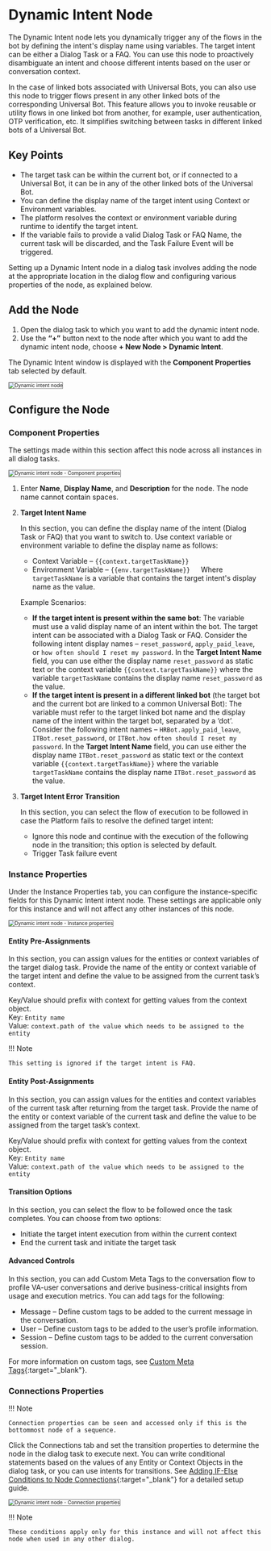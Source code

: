 # Dynamic Intent Node

The Dynamic Intent node lets you dynamically trigger any of the flows in the bot by defining the intent's display name using variables. The target intent can be either a Dialog Task or a FAQ. You can use this node to proactively disambiguate an intent and choose different intents based on the user or conversation context.

In the case of linked bots associated with Universal Bots, you can also use this node to trigger flows present in any other linked bots of the corresponding Universal Bot. This feature allows you to invoke reusable or utility flows in one linked bot from another, for example, user authentication, OTP verification, etc. It simplifies switching between tasks in different linked bots of a Universal Bot.


## Key Points

* The target task can be within the current bot, or if connected to a Universal Bot, it can be in any of the other linked bots of the Universal Bot.
* You can define the display name of the target intent using Context or Environment variables.
* The platform resolves the context or environment variable during runtime to identify the target intent.
* If the variable fails to provide a valid Dialog Task or FAQ Name, the current task will be discarded, and the Task Failure Event will be triggered.

Setting up a Dynamic Intent node in a dialog task involves adding the node at the appropriate location in the dialog flow and configuring various properties of the node, as explained below.


## Add the Node

1. Open the dialog task to which you want to add the dynamic intent node.
2. Use the **“+”** button next to the node after which you want to add the dynamic intent node, choose **+ New Node > Dynamic Intent**.

The Dynamic Intent window is displayed with the **Component Properties** tab selected by default.  

<img src="../images/dynamic-intent-node-img1.png" alt="Dynamic intent node" title="Dynamic intent node" style="border:1px solid gray;zoom:70%;">


## Configure the Node

### Component Properties

The settings made within this section affect this node across all instances in all dialog tasks.  

<img src="../images/dynamic-intent-node-img2.png" alt="Dynamic intent node - Component properties" title="Dynamic intent node - Component properties" style="border:1px solid gray;zoom:70%;">


1. Enter **Name**, **Display Name**, and **Description** for the node. The node name cannot contain spaces.


2. **Target Intent Name**  
    
    In this section, you can define the display name of the intent (Dialog Task or FAQ) that you want to switch to. Use context variable or environment variable to define the display name as follows:

    * Context Variable – `{{context.targetTaskName}}`
    * Environment Variable – `{{env.targetTaskName}}  
    `Where `targetTaskName` is a variable that contains the target intent's display name as the value.

    Example Scenarios:

    * **If the target intent is present within the same bot**: The variable must use a valid display name of an intent within the bot. The target intent can be associated with a Dialog Task or FAQ. Consider the following intent display names – `reset_password`, `apply_paid_leave`, or `how often should I reset my password`. In the **Target Intent Name** field, you can use either the display name `reset_password` as static text or the context variable `{{context.targetTaskName}}` where the variable `targetTaskName` contains the display name `reset_password` as the value.
    * **If the target intent is present in a different linked bot** (the target bot and the current bot are linked to a common Universal Bot): The variable must refer to the target linked bot name and the display name of the intent within the target bot, separated by a ‘dot’. Consider the following intent names – `HRBot.apply_paid_leave`, `ITBot.reset_password`, or `ITBot.how often should I reset my password`. In the **Target Intent Name** field, you can use either the display name `ITBot.reset_password` as static text or the context variable `{{context.targetTaskName}}` where the variable `targetTaskName` contains the display name `ITBot.reset_password` as the value.


3. **Target Intent Error Transition**

    In this section, you can select the flow of execution to be followed in case the Platform fails to resolve the defined target intent:

    * Ignore this node and continue with the execution of the following node in the transition; this option is selected by default.
    * Trigger Task failure event


### Instance Properties

Under the Instance Properties tab, you can configure the instance-specific fields for this Dynamic Intent intent node. These settings are applicable only for this instance and will not affect any other instances of this node.  

<img src="../images/dynamic-intent-node-img3.png" alt="Dynamic intent node - Instance properties" title="Dynamic intent node - Instance properties" style="border:1px solid gray;zoom:70%;">


#### Entity Pre-Assignments

In this section, you can assign values for the entities or context variables of the target dialog task. Provide the name of the entity or context variable of the target intent and define the value to be assigned from the current task’s context.

Key/Value should prefix with context for getting values from the context object.  
Key: `Entity name`  
Value: `context.path of the value which needs to be assigned to the entity`

!!! Note

    This setting is ignored if the target intent is FAQ.


#### Entity Post-Assignments

In this section, you can assign values for the entities and context variables of the current task after returning from the target task. Provide the name of the entity or context variable of the current task and define the value to be assigned from the target task’s context.

Key/Value should prefix with context for getting values from the context object.  
Key: `Entity name`  
Value: `context.path of the value which needs to be assigned to the entity`


#### Transition Options

In this section, you can select the flow to be followed once the task completes. You can choose from two options:

* Initiate the target intent execution from within the current context
* End the current task and initiate the target task


#### Advanced Controls

In this section, you can add Custom Meta Tags to the conversation flow to profile VA-user conversations and derive business-critical insights from usage and execution metrics. You can add tags for the following:

* Message – Define custom tags to be added to the current message in the conversation.
* User – Define custom tags to be added to the user’s profile information.
* Session – Define custom tags to be added to the current conversation session.

For more information on custom tags, see [Custom Meta Tags](../../../../../analytics/automation/custom-dashboard/custom-meta-tags){:target="_blank"}.


### Connections Properties

!!! Note

    Connection properties can be seen and accessed only if this is the bottommost node of a sequence.

Click the Connections tab and set the transition properties to determine the node in the dialog task to execute next. You can write conditional statements based on the values of any Entity or Context Objects in the dialog task, or you can use intents for transitions. See [Adding IF-Else Conditions to Node Connections](../../node-connections/nodes-conditions/){:target="_blank"} for a detailed setup guide.  

<img src="../images/dynamic-intent-node-img4.png" alt="Dynamic intent node - Connection properties" title="Dynamic intent node - Connection properties" style="border:1px solid gray;zoom:70%;">

!!! Note

    These conditions apply only for this instance and will not affect this node when used in any other dialog.